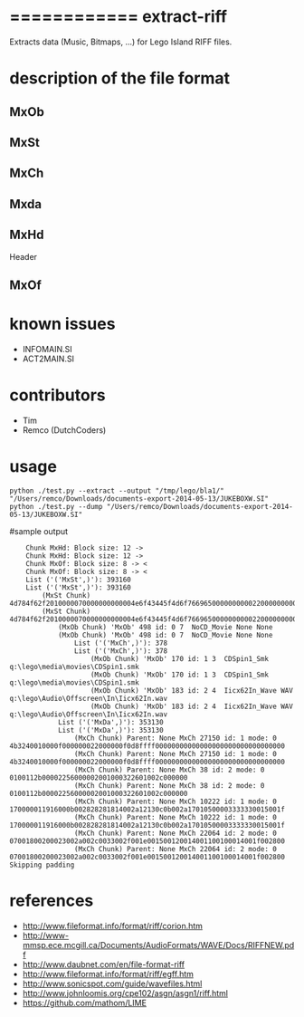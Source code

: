 ============
extract-riff
============

Extracts data (Music, Bitmaps, ...) for Lego Island RIFF files.

# description of the file format

## MxOb

## MxSt

## MxCh

## Mxda

## MxHd
Header

## MxOf


# known issues
* INFOMAIN.SI
* ACT2MAIN.SI

# contributors
* Tim 
* Remco (DutchCoders)

# usage
```
python ./test.py --extract --output "/tmp/lego/bla1/" "/Users/remco/Downloads/documents-export-2014-05-13/JUKEBOXW.SI"
python ./test.py --dump "/Users/remco/Downloads/documents-export-2014-05-13/JUKEBOXW.SI"
```

#sample output
```
    Chunk MxHd: Block size: 12 ->
    Chunk MxHd: Block size: 12 ->
    Chunk MxOf: Block size: 8 -> <
    Chunk MxOf: Block size: 8 -> <
    List ('('MxSt',)'): 393160
    List ('('MxSt',)'): 393160
        (MxSt Chunk) 4d784f62f2010000070000000000004e6f43445f4d6f766965000000000022000000000000000000
        (MxSt Chunk) 4d784f62f2010000070000000000004e6f43445f4d6f766965000000000022000000000000000000
            (MxOb Chunk) 'MxOb' 498 id: 0 7  NoCD_Movie None None
            (MxOb Chunk) 'MxOb' 498 id: 0 7  NoCD_Movie None None
                List ('('MxCh',)'): 378
                List ('('MxCh',)'): 378
                    (MxOb Chunk) 'MxOb' 170 id: 1 3  CDSpin1_Smk q:\lego\media\movies\CDSpin1.smk
                    (MxOb Chunk) 'MxOb' 170 id: 1 3  CDSpin1_Smk q:\lego\media\movies\CDSpin1.smk
                    (MxOb Chunk) 'MxOb' 183 id: 2 4  Iicx62In_Wave WAV q:\lego\Audio\Offscreen\In\Iicx62In.wav
                    (MxOb Chunk) 'MxOb' 183 id: 2 4  Iicx62In_Wave WAV q:\lego\Audio\Offscreen\In\Iicx62In.wav
            List ('('MxDa',)'): 353130
            List ('('MxDa',)'): 353130
                (MxCh Chunk) Parent: None MxCh 27150 id: 1 mode: 0 4b3240010000f000000022000000f0d8ffff00000000000000000000000000000000
                (MxCh Chunk) Parent: None MxCh 27150 id: 1 mode: 0 4b3240010000f000000022000000f0d8ffff00000000000000000000000000000000
                (MxCh Chunk) Parent: None MxCh 38 id: 2 mode: 0 0100112b00002256000002001000322601002c000000
                (MxCh Chunk) Parent: None MxCh 38 id: 2 mode: 0 0100112b00002256000002001000322601002c000000
                (MxCh Chunk) Parent: None MxCh 10222 id: 1 mode: 0 170000011916000b002828281814002a12130c0b002a17010500003333330015001f
                (MxCh Chunk) Parent: None MxCh 10222 id: 1 mode: 0 170000011916000b002828281814002a12130c0b002a17010500003333330015001f
                (MxCh Chunk) Parent: None MxCh 22064 id: 2 mode: 0 07001800200023002a002c0033002f001e001500120014001100100014001f002800
                (MxCh Chunk) Parent: None MxCh 22064 id: 2 mode: 0 07001800200023002a002c0033002f001e001500120014001100100014001f002800
Skipping padding
```

# references

* http://www.fileformat.info/format/riff/corion.htm
* http://www-mmsp.ece.mcgill.ca/Documents/AudioFormats/WAVE/Docs/RIFFNEW.pdf
* http://www.daubnet.com/en/file-format-riff
* http://www.fileformat.info/format/riff/egff.htm
* http://www.sonicspot.com/guide/wavefiles.html
* http://www.johnloomis.org/cpe102/asgn/asgn1/riff.html
* https://github.com/mathom/LIME
